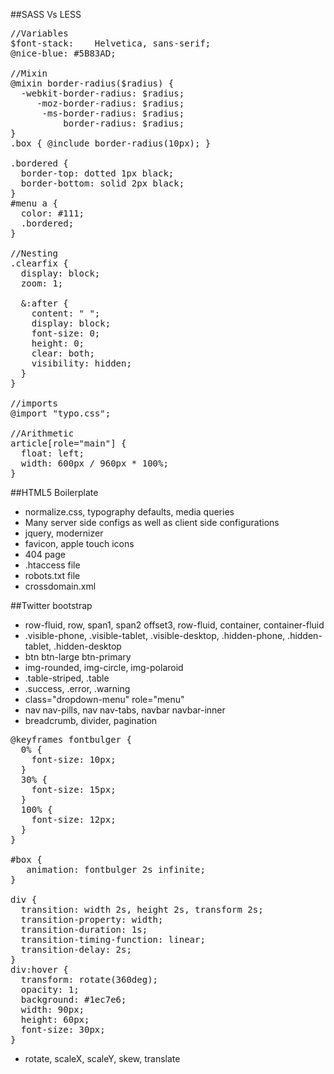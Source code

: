---
---
##SASS Vs LESS

<pre>
//Variables
$font-stack:    Helvetica, sans-serif;
@nice-blue: #5B83AD;

//Mixin
@mixin border-radius($radius) {
  -webkit-border-radius: $radius;
     -moz-border-radius: $radius;
      -ms-border-radius: $radius;
          border-radius: $radius;
}
.box { @include border-radius(10px); }

.bordered {
  border-top: dotted 1px black;
  border-bottom: solid 2px black;
}
#menu a {
  color: #111;
  .bordered;
}

//Nesting
.clearfix {
  display: block;
  zoom: 1;

  &:after {
    content: " ";
    display: block;
    font-size: 0;
    height: 0;
    clear: both;
    visibility: hidden;
  }
}

//imports
@import "typo.css";

//Arithmetic
article[role="main"] {
  float: left;
  width: 600px / 960px * 100%;
}
</pre>

##HTML5 Boilerplate
- normalize.css, typography defaults, media queries
- Many server side configs as well as client side configurations
- jquery, modernizer
- favicon, apple touch icons
- 404 page
- .htaccess file
- robots.txt file
- crossdomain.xml

##Twitter bootstrap
- row-fluid, row, span1, span2 offset3, row-fluid, container, container-fluid
- .visible-phone, .visible-tablet, .visible-desktop, .hidden-phone, .hidden-tablet, .hidden-desktop
- btn btn-large btn-primary
- img-rounded, img-circle, img-polaroid
- .table-striped, .table
- .success, .error, .warning
- class="dropdown-menu" role="menu"
- nav nav-pills, nav nav-tabs, navbar navbar-inner
- breadcrumb, divider, pagination

<pre>
@keyframes fontbulger {
  0% {
    font-size: 10px;
  }
  30% {
    font-size: 15px;
  }
  100% {
    font-size: 12px;
  }
}

#box {
   animation: fontbulger 2s infinite;
}

div {
  transition: width 2s, height 2s, transform 2s;
  transition-property: width;
  transition-duration: 1s;
  transition-timing-function: linear;
  transition-delay: 2s;
}
div:hover {
  transform: rotate(360deg);
  opacity: 1;
  background: #1ec7e6;
  width: 90px;
  height: 60px;
  font-size: 30px;
}
</pre>

- rotate, scaleX, scaleY, skew, translate